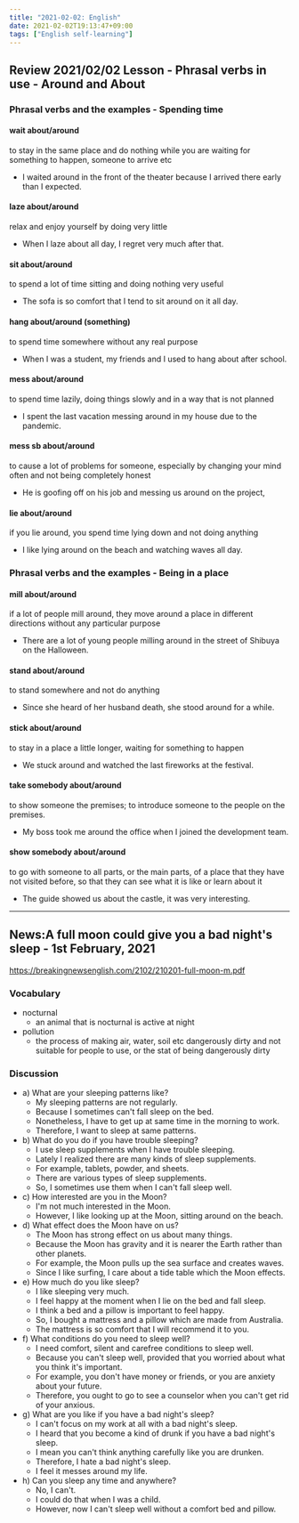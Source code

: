 ```yaml
---
title: "2021-02-02: English"
date: 2021-02-02T19:13:47+09:00
tags: ["English self-learning"]
---
```


## Review 2021/02/02 Lesson - Phrasal verbs in use - Around and About

### Phrasal verbs and the examples - Spending time
#### wait about/around
to stay in the same place and do nothing while you are waiting for something to happen, someone to arrive etc

* I waited around in the front of the theater because I arrived there early than I expected.

#### laze about/around
relax and enjoy yourself by doing very little

* When I laze about all day, I regret very much after that.

#### sit about/around
to spend a lot of time sitting and doing nothing very useful

* The sofa is so comfort that I tend to sit around on it all day.

#### hang about/around (something)
to spend time somewhere without any real purpose

* When I was a student, my friends and I used to hang about after school.

#### mess about/around
to spend time lazily, doing things slowly and in a way that is not planned

* I spent the last vacation messing around in my house due to the pandemic.

#### mess sb about/around
to cause a lot of problems for someone, especially by changing your mind often and not being completely honest

* He is goofing off on his job and messing us around on the project,

#### lie about/around
if you lie around, you spend time lying down and not doing anything

* I like lying around on the beach and watching waves all day.

### Phrasal verbs and the examples - Being in a place

#### mill about/around
if a lot of people mill around, they move around a place in different directions without any particular purpose

* There are a lot of young people milling around in the street of Shibuya on the Halloween.

#### stand about/around
to stand somewhere and not do anything

* Since she heard of her husband death, she stood around for a while.

#### stick about/around
to stay in a place a little longer, waiting for something to happen

* We stuck around and watched the last fireworks at the festival.

#### take somebody about/around
to show someone the premises; to introduce someone to the people on the premises.

* My boss took me around the office when I joined the development team.

#### show somebody about/around
to go with someone to all parts, or the main parts, of a place that they have not visited before, so that they can see what it is like or learn about it

* The guide showed us about the castle, it was very interesting.

- - -

## News:A full moon could give you a bad night's sleep - 1st February, 2021

https://breakingnewsenglish.com/2102/210201-full-moon-m.pdf

### Vocabulary

* nocturnal
  - an animal that is nocturnal is active at night
* pollution
  - the process of making air, water, soil etc dangerously dirty and not suitable for people to use, or the stat of being dangerously dirty

### Discussion

* a) What are your sleeping patterns like?
  - My sleeping patterns are not regularly.
  - Because I sometimes can't fall sleep on the bed.
  - Nonetheless, I have to get up at same time in the morning to work.
  - Therefore, I want to sleep at same patterns.
* b) What do you do if you have trouble sleeping?
  - I use sleep supplements when I have trouble sleeping.
  - Lately I realized there are many kinds of sleep supplements.
  - For example, tablets, powder, and sheets.
  - There are various types of sleep supplements.
  - So, I sometimes use them when I can't fall sleep well.
* c) How interested are you in the Moon?
  - I'm not much interested in the Moon.
  - However, I like looking up at the Moon, sitting around on the beach.
* d) What effect does the Moon have on us?
  - The Moon has strong effect on us about many things.
  - Because the Moon has gravity and it is nearer the Earth rather than other planets.
  - For example, the Moon pulls up the sea surface and creates waves.
  - Since I like surfing, I care about a tide table which the Moon effects.
* e) How much do you like sleep?
  - I like sleeping very much.
  - I feel happy at the moment when I lie on the bed and fall sleep.
  - I think a bed and a pillow is important to feel happy.
  - So, I bought a mattress and a pillow which are made from Australia.
  - The mattress is so comfort that I will recommend it to you.
* f) What conditions do you need to sleep well?
  - I need comfort, silent and carefree conditions to sleep well.
  - Because you can't sleep well, provided that you worried about what you think it's important.
  - For example, you don't have money or friends, or you are anxiety about your future.
  - Therefore, you ought to go to see a counselor when you can't get rid of your anxious.
* g) What are you like if you have a bad night's sleep?
  - I can't focus on my work at all with a bad night's sleep.  
  - I heard that you become a kind of drunk if you have a bad night's sleep.
  - I mean you can't think anything carefully like you are drunken.
  - Therefore, I hate a bad night's sleep.
  - I feel it messes around my life.
* h) Can you sleep any time and anywhere?
  - No, I can't.
  - I could do that when I was a child.
  - However, now I can't sleep well without a comfort bed and pillow.
